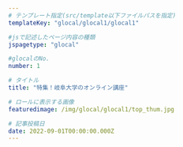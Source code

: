 ```yaml
---
# テンプレート指定(src/template以下ファイルパスを指定)
templateKey: "glocal/glocal1/glocal1"

#jsで記述したページ内容の種類
jspagetype: "glocal"

#glocalのNo.
number: 1

# タイトル
title: "特集！岐阜大学のオンライン講座"

# ロールに表示する画像
featuredimage: /img/glocal/glocal1/top_thum.jpg

# 記事投稿日
date: 2022-09-01T00:00:00.000Z
---
```

